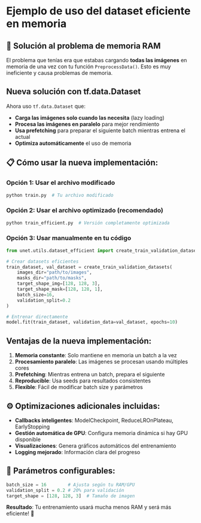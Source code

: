 # Ejemplo de uso del dataset eficiente en memoria

## 🚀 Solución al problema de memoria RAM

El problema que tenías era que estabas cargando **todas las imágenes** en memoria de una vez con tu función `PreprocessData()`. Esto es muy ineficiente y causa problemas de memoria.

## Nueva solución con tf.data.Dataset

Ahora uso `tf.data.Dataset` que:
- **Carga las imágenes solo cuando las necesita** (lazy loading)
- **Procesa las imágenes en paralelo** para mejor rendimiento
- **Usa prefetching** para preparar el siguiente batch mientras entrena el actual
- **Optimiza automáticamente** el uso de memoria

## 📋 Cómo usar la nueva implementación:

### Opción 1: Usar el archivo modificado
```python
python train.py  # Tu archivo modificado
```

### Opción 2: Usar el archivo optimizado (recomendado)
```python
python train_efficient.py  # Versión completamente optimizada
```

### Opción 3: Usar manualmente en tu código
```python
from unet.utils.dataset_efficient import create_train_validation_datasets

# Crear datasets eficientes
train_dataset, val_dataset = create_train_validation_datasets(
    images_dir="path/to/images",
    masks_dir="path/to/masks", 
    target_shape_img=[128, 128, 3],
    target_shape_mask=[128, 128, 1],
    batch_size=16,
    validation_split=0.2
)

# Entrenar directamente
model.fit(train_dataset, validation_data=val_dataset, epochs=10)
```

## Ventajas de la nueva implementación:

1. **Memoria constante**: Solo mantiene en memoria un batch a la vez
2. **Procesamiento paralelo**: Las imágenes se procesan usando múltiples cores
3. **Prefetching**: Mientras entrena un batch, prepara el siguiente
4. **Reproducible**: Usa seeds para resultados consistentes
5. **Flexible**: Fácil de modificar batch size y parámetros

## ⚙️ Optimizaciones adicionales incluidas:

- **Callbacks inteligentes**: ModelCheckpoint, ReduceLROnPlateau, EarlyStopping
- **Gestión automática de GPU**: Configura memoria dinámica si hay GPU disponible
- **Visualizaciones**: Genera gráficos automáticos del entrenamiento
- **Logging mejorado**: Información clara del progreso

## 🔧 Parámetros configurables:

```python
batch_size = 16        # Ajusta según tu RAM/GPU
validation_split = 0.2 # 20% para validación
target_shape = [128, 128, 3]  # Tamaño de imagen
```

**Resultado**: Tu entrenamiento usará mucha menos RAM y será más eficiente! 🎉
